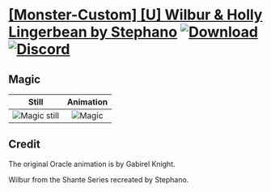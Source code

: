 # [\[Monster-Custom\] \[U\] Wilbur & Holly Lingerbean by Stephano](./) [![Download](https://img.shields.io/badge/Download--red?style=social&logo=github)](https://minhaskamal.github.io/DownGit/#/home?url=https://github.com/Klokinator/FE-Repo/tree/main/Battle%20Animations%2FMonsters%20-%20Dragons%20and%20Special%2F%5BMonster-Custom%5D%20%5BU%5D%20Wilbur%20%26%20Holly%20Lingerbean%20by%20Stephano%2F6.%20Magic%20(Holly)) [![Discord](https://img.shields.io/badge/Discord--blue?style=social&logo=discord)](https://discord.gg/C7VNGnyTPA)

## Magic

| Still | Animation |
| :---: | :-------: |
| ![Magic still](./Magic_000.png) | ![Magic](./Magic.gif) |

## Credit

The original Oracle animation is by Gabirel Knight.

Wilbur from the Shante Series recreated by Stephano.
